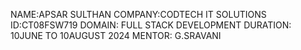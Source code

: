 NAME:APSAR SULTHAN
COMPANY:CODTECH IT SOLUTIONS
ID:CT08FSW719
DOMAIN: FULL STACK DEVELOPMENT 
DURATION: 10JUNE TO 10AUGUST 2024
MENTOR: G.SRAVANI
